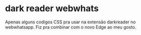 # dark reader webwhats

Apenas alguns codigos CSS pra usar na extensão darkreader no webwhatsapp. Fiz pra combinar com o novo Edge ao meu gosto.
